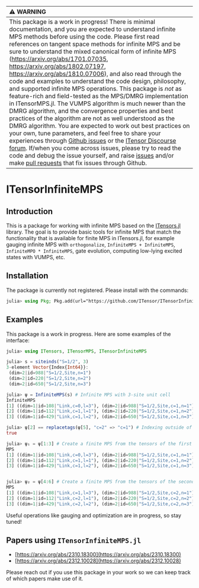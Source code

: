 | :warning: WARNING          |
|:---------------------------|
| This package is a work in progress! There is minimal documentation, and you are expected to understand infinite MPS methods before using the code. Please first read references on tangent space methods for infinite MPS and be sure to understand the mixed canonical form of infinite MPS (https://arxiv.org/abs/1701.07035, https://arxiv.org/abs/1802.07197, https://arxiv.org/abs/1810.07006), and also read through the code and examples to understand the code design, philosophy, and supported infinite MPS operations. This package is *not* as feature-rich and field-tested as the MPS/DMRG implementation in ITensorMPS.jl. The VUMPS algorithm is much newer than the DMRG algorithm, and the convergence properties and best practices of the algorithm are not as well understood as the DMRG algorithm. You are expected to work out best practices on your own, tune parameters, and feel free to share your experiences through [Github issues](https://github.com/ITensor/ITensorInfiniteMPS.jl/issues) or the [ITensor Discourse forum](https://itensor.discourse.group/). If/when you come across issues, please try to read the code and debug the issue yourself, and raise [issues](https://github.com/ITensor/ITensorInfiniteMPS.jl/issues) and/or make [pull requests](https://github.com/ITensor/ITensorInfiniteMPS.jl/pulls) that fix issues through Github. |

# ITensorInfiniteMPS

## Introduction
This is a package for working with infinite MPS based on the [ITensors.jl](https://github.com/ITensor/ITensors.jl) library. The goal is to provide basic tools for infinite MPS that match the functionality that is available for finite MPS in ITensors.jl, for example gauging infinite MPS with `orthogonalize`, `InfiniteMPS + InfiniteMPS`, `InfiniteMPO * InfiniteMPS`, gate evolution, computing low-lying excited states with VUMPS, etc.

## Installation

The package is currently not registered. Please install with the commands:
```julia
julia> using Pkg; Pkg.add(url="https://github.com/ITensor/ITensorInfiniteMPS.jl.git")
```

## Examples

This package is a work in progress. Here are some examples of the interface:
```julia
julia> using ITensors, ITensorMPS, ITensorInfiniteMPS

julia> s = siteinds("S=1/2", 3)
3-element Vector{Index{Int64}}:
 (dim=2|id=988|"S=1/2,Site,n=1")
 (dim=2|id=220|"S=1/2,Site,n=2")
 (dim=2|id=650|"S=1/2,Site,n=3")

julia> ψ = InfiniteMPS(s) # Infinite MPS with 3-site unit cell
InfiniteMPS
[1] ((dim=1|id=108|"Link,c=0,l=3"), (dim=2|id=988|"S=1/2,Site,c=1,n=1"), (dim=1|id=112|"Link,c=1,l=1"))
[2] ((dim=1|id=112|"Link,c=1,l=1"), (dim=2|id=220|"S=1/2,Site,c=1,n=2"), (dim=1|id=429|"Link,c=1,l=2"))
[3] ((dim=1|id=429|"Link,c=1,l=2"), (dim=2|id=650|"S=1/2,Site,c=1,n=3"), (dim=1|id=108|"Link,c=1,l=3"))

julia> ψ[2] == replacetags(ψ[5], "c=2" => "c=1") # Indexing outside of the unit cell gets tensors from other unit cells
true

julia> ψ₁ = ψ[1:3] # Create a finite MPS from the tensors of the first unit cell
MPS
[1] ((dim=1|id=108|"Link,c=0,l=3"), (dim=2|id=988|"S=1/2,Site,c=1,n=1"), (dim=1|id=112|"Link,c=1,l=1"))
[2] ((dim=1|id=112|"Link,c=1,l=1"), (dim=2|id=220|"S=1/2,Site,c=1,n=2"), (dim=1|id=429|"Link,c=1,l=2"))
[3] ((dim=1|id=429|"Link,c=1,l=2"), (dim=2|id=650|"S=1/2,Site,c=1,n=3"), (dim=1|id=108|"Link,c=1,l=3"))


julia> ψ₂ = ψ[4:6] # Create a finite MPS from the tensors of the second unit cell
MPS
[1] ((dim=1|id=108|"Link,c=1,l=3"), (dim=2|id=988|"S=1/2,Site,c=2,n=1"), (dim=1|id=112|"Link,c=2,l=1"))
[2] ((dim=1|id=112|"Link,c=2,l=1"), (dim=2|id=220|"S=1/2,Site,c=2,n=2"), (dim=1|id=429|"Link,c=2,l=2"))
[3] ((dim=1|id=429|"Link,c=2,l=2"), (dim=2|id=650|"S=1/2,Site,c=2,n=3"), (dim=1|id=108|"Link,c=2,l=3"))
```
Useful operations like gauging and optimization are in progress, so stay tuned!

## Papers using `ITensorInfiniteMPS.jl`

- [https://arxiv.org/abs/2310.18300](https://arxiv.org/abs/2310.18300)
- [https://arxiv.org/abs/2312.10028](https://arxiv.org/abs/2312.10028)

Please reach out if you use this package in your work so we can keep track of which papers make use of it.
